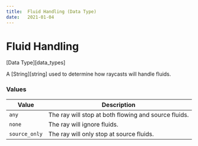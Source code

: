 ```yaml
---
title:	Fluid Handling (Data Type)
date:	2021-01-04
---
```


#	Fluid Handling

[Data Type][data_types]

A [String][string] used to determine how raycasts will handle fluids.


###	Values

  Value          |  Description                                           
-----------------|--------------------------------------------------------
  `any`          |  The ray will stop at both flowing and source fluids.  
  `none`         |  The ray will ignore fluids.                           
  `source_only`  |  The ray will only stop at source fluids.              
